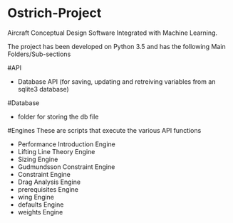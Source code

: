 # Ostrich-Project
Aircraft Conceptual Design Software
Integrated with Machine Learning. 

The project has been developed on Python 3.5 and has the following Main Folders/Sub-sections

#API
- Database API (for saving, updating and retreiving variables from an sqlite3 database)

#Database
- folder for storing the db file

#Engines
These are scripts that execute the various API functions
- Performance Introduction Engine
- Lifting Line Theory Engine
- Sizing Engine
- Gudmundsson Constraint Engine
- Constraint Engine
- Drag Analysis Engine
- prerequisites Engine
- wing Engine
- defaults Engine
- weights Engine
